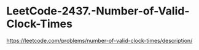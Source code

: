 # LeetCode-2437.-Number-of-Valid-Clock-Times
https://leetcode.com/problems/number-of-valid-clock-times/description/

